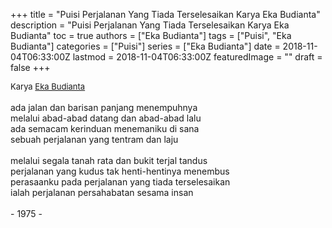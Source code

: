 +++
title = "Puisi Perjalanan Yang Tiada Terselesaikan Karya Eka Budianta"
description = "Puisi Perjalanan Yang Tiada Terselesaikan Karya Eka Budianta"
toc = true
authors = ["Eka Budianta"]
tags = ["Puisi", "Eka Budianta"]
categories = ["Puisi"]
series = ["Eka Budianta"]
date = 2018-11-04T06:33:00Z
lastmod = 2018-11-04T06:33:00Z
featuredImage = ""
draft = false
+++

<div style="text-align: justify;">
<div style="font-size: small;">Karya <a href="/authors/eka-budianta/" target="_blank">Eka Budianta</a></div><br />
ada jalan dan barisan panjang menempuhnya<br />melalui abad-abad datang dan abad-abad lalu<br />ada semacam kerinduan menemaniku di sana<br />sebuah perjalanan yang tentram dan laju<br /><br />melalui segala tanah rata dan bukit terjal tandus<br />perjalanan yang kudus tak henti-hentinya menembus<br />perasaanku pada perjalanan yang tiada terselesaikan<br />ialah perjalanan persahabatan sesama insan<br /><br />- 1975 -</div>
